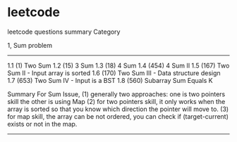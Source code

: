# leetcode
leetcode questions summary
Category

1, Sum problem
**********************************************
1.1 (1) Two Sum
1.2 (15) 3 Sum
1.3 (18) 4 Sum
1.4 (454) 4 Sum II
1.5 (167) Two Sum II - Input array is sorted
1.6 (170) Two Sum III - Data structure design
1.7 (653) Two Sum IV - Input is a BST
1.8 (560) Subarray Sum Equals K

Summary
For Sum Issue, 
(1) generally two approaches: 
    one is two pointers skill
    the other is using Map
(2) for two pointers skill, it only works when the array is sorted so that you know which direction the pointer will move to. 
(3) for map skill, the array can be not ordered, you can check if (target-current) exists or not in the map. 

**********************************************

